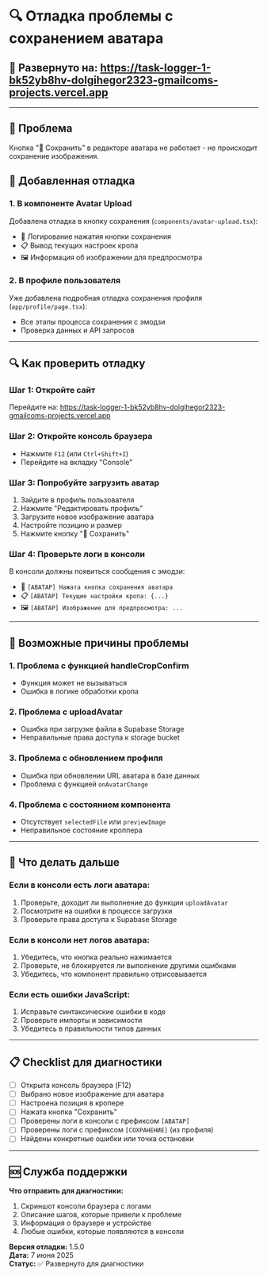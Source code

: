 # 🔍 Отладка проблемы с сохранением аватара

## 🚀 Развернуто на: https://task-logger-1-bk52yb8hv-dolgihegor2323-gmailcoms-projects.vercel.app

---

## 🐛 Проблема
Кнопка "💾 Сохранить" в редакторе аватара не работает - не происходит сохранение изображения.

## 🔧 Добавленная отладка

### 1. **В компоненте Avatar Upload**
Добавлена отладка в кнопку сохранения (`components/avatar-upload.tsx`):
- 🚀 Логирование нажатия кнопки сохранения
- 📋 Вывод текущих настроек кропа
- 🖼️ Информация об изображении для предпросмотра

### 2. **В профиле пользователя** 
Уже добавлена подробная отладка сохранения профиля (`app/profile/page.tsx`):
- Все этапы процесса сохранения с эмодзи
- Проверка данных и API запросов

---

## 🔍 Как проверить отладку

### **Шаг 1: Откройте сайт**
Перейдите на: https://task-logger-1-bk52yb8hv-dolgihegor2323-gmailcoms-projects.vercel.app

### **Шаг 2: Откройте консоль браузера**
- Нажмите `F12` (или `Ctrl+Shift+I`)
- Перейдите на вкладку "Console"

### **Шаг 3: Попробуйте загрузить аватар**
1. Зайдите в профиль пользователя
2. Нажмите "Редактировать профиль"
3. Загрузите новое изображение аватара
4. Настройте позицию и размер
5. Нажмите кнопку "💾 Сохранить"

### **Шаг 4: Проверьте логи в консоли**
В консоли должны появиться сообщения с эмодзи:
- 🚀 `[АВАТАР] Нажата кнопка сохранения аватара`
- 📋 `[АВАТАР] Текущие настройки кропа: {...}`
- 🖼️ `[АВАТАР] Изображение для предпросмотра: ...`

---

## 🎯 Возможные причины проблемы

### **1. Проблема с функцией handleCropConfirm**
- Функция может не вызываться
- Ошибка в логике обработки кропа

### **2. Проблема с uploadAvatar**
- Ошибка при загрузке файла в Supabase Storage
- Неправильные права доступа к storage bucket

### **3. Проблема с обновлением профиля**
- Ошибка при обновлении URL аватара в базе данных
- Проблема с функцией `onAvatarChange`

### **4. Проблема с состоянием компонента**
- Отсутствует `selectedFile` или `previewImage`
- Неправильное состояние кроппера

---

## 🔧 Что делать дальше

### **Если в консоли есть логи аватара:**
1. Проверьте, доходит ли выполнение до функции `uploadAvatar`
2. Посмотрите на ошибки в процессе загрузки
3. Проверьте права доступа к Supabase Storage

### **Если в консоли нет логов аватара:**
1. Убедитесь, что кнопка реально нажимается
2. Проверьте, не блокируется ли выполнение другими ошибками
3. Убедитесь, что компонент правильно отрисовывается

### **Если есть ошибки JavaScript:**
1. Исправьте синтаксические ошибки в коде
2. Проверьте импорты и зависимости
3. Убедитесь в правильности типов данных

---

## 📋 Checklist для диагностики

- [ ] Открыта консоль браузера (F12)
- [ ] Выбрано новое изображение для аватара
- [ ] Настроена позиция в кропере
- [ ] Нажата кнопка "Сохранить"
- [ ] Проверены логи в консоли с префиксом `[АВАТАР]`
- [ ] Проверены логи с префиксом `[СОХРАНЕНИЕ]` (из профиля)
- [ ] Найдены конкретные ошибки или точка остановки

---

## 🆘 Служба поддержки

**Что отправить для диагностики:**
1. Скриншот консоли браузера с логами
2. Описание шагов, которые привели к проблеме
3. Информация о браузере и устройстве
4. Любые ошибки, которые появляются в консоли

**Версия отладки:** 1.5.0  
**Дата:** 7 июня 2025  
**Статус:** ✅ Развернуто для диагностики 